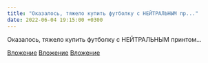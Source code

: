 ```yaml
---
title: "Оказалось, тяжело купить футболку с НЕЙТРАЛЬНЫМ пр..."
date: 2022-06-04 19:15:00 +0300
---
```


Оказалось, тяжело купить футболку с НЕЙТРАЛЬНЫМ принтом...


[Вложение](/assets/vk_photos/2/6nqRkPRy3Ik.jpg)
[Вложение](/assets/vk_photos/3/GfY3v39wSLU.jpg)
[Вложение](/assets/vk_photos/3/PrdWuoylSU8.jpg)
